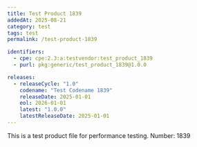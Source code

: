 ```yaml
---
title: Test Product 1839
addedAt: 2025-08-21
category: test
tags: test
permalink: /test-product-1839

identifiers:
  - cpe: cpe:2.3:a:testvendor:test_product_1839
  - purl: pkg:generic/test_product_1839@1.0.0

releases:
  - releaseCycle: "1.0"
    codename: "Test Codename 1839"
    releaseDate: 2025-01-01
    eol: 2026-01-01
    latest: "1.0.0"
    latestReleaseDate: 2025-01-01
---
```


This is a test product file for performance testing. Number: 1839
